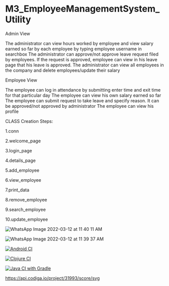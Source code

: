 # M3_EmployeeManagementSystem_Utility



Admin View

The administrator can view hours worked by employee and view salary earned so far by each employee by typing employee username in searchbox
The administrator can approve/not approve leave request filed by employees. If the request is approved, employee can view in his leave page that his leave is approved.
The administrator can view all employees in the company and delete employees/update their salary


Employee View

The employee can log in attendance by submitting enter time and exit time for that particular day
The employee can view his own salary earned so far
The employee can submit request to take leave and specify reason. It can be approved/not approved by administrator
The employee can view his profile

























CLASS Creation Steps:

1.conn

2.welcome_page

3.login_page

4.details_page

5.add_employee

6.view_employee

7.print_data

8.remove_employee

9.search_employee

10.update_employee



![WhatsApp Image 2022-03-12 at 11 40 11 AM](https://user-images.githubusercontent.com/74421461/158014450-e888f29f-55bf-4986-ac27-9344a7d3d9bc.jpeg)


![WhatsApp Image 2022-03-12 at 11 39 37 AM](https://user-images.githubusercontent.com/74421461/158014454-d950b544-afff-43af-87f2-e5c661ca4c03.jpeg)
                       












[![Android CI](https://github.com/DVTkrishna/M3_EmployeeManagementSystem_Utility/actions/workflows/android.yml/badge.svg)](https://github.com/DVTkrishna/M3_EmployeeManagementSystem_Utility/actions/workflows/android.yml)







[![Clojure CI](https://github.com/DVTkrishna/M3_EmployeeManagementSystem_Utility/actions/workflows/clojure.yml/badge.svg)](https://github.com/DVTkrishna/M3_EmployeeManagementSystem_Utility/actions/workflows/clojure.yml)






[![Java CI with Gradle](https://github.com/DVTkrishna/M3_EmployeeManagementSystem_Utility/actions/workflows/gradle-publish.yml/badge.svg)](https://github.com/DVTkrishna/M3_EmployeeManagementSystem_Utility/actions/workflows/gradle-publish.yml)






https://api.codiga.io/project/31993/score/svg
